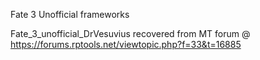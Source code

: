 Fate 3 Unofficial frameworks

Fate_3_unofficial_DrVesuvius recovered from MT forum @ https://forums.rptools.net/viewtopic.php?f=33&t=16885